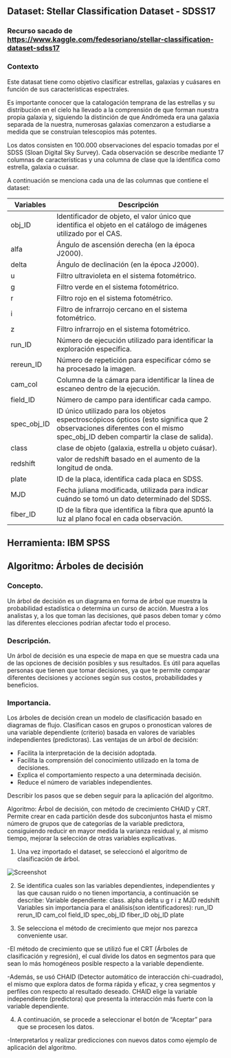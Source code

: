 ## Dataset: Stellar Classification Dataset - SDSS17

### Recurso sacado de https://www.kaggle.com/fedesoriano/stellar-classification-dataset-sdss17
### Contexto

Este datasat tiene como objetivo clasificar estrellas, galaxias y cuásares en función de sus características espectrales.

Es importante conocer que la catalogación temprana de las estrellas y su distribución en el cielo ha llevado a la comprensión de que forman nuestra propia galaxia y, siguiendo la distinción de que Andrómeda era una galaxia separada de la nuestra, numerosas galaxias comenzaron a estudiarse a medida que se construían telescopios más potentes.

Los datos consisten en 100.000 observaciones del espacio tomadas por el SDSS (Sloan Digital Sky Survey). Cada observación se describe mediante 17 columnas de características y una columna de clase que la identifica como estrella, galaxia o cuásar.

A continuación se menciona cada una de las columnas que contiene el dataset:

| Variables | Descripción | 
| --- | --- | 
| obj_ID | Identificador de objeto, el valor único que identifica el objeto en el catálogo de imágenes utilizado por el CAS. | 
| alfa | Ángulo de ascensión derecha (en la época J2000). | 
| delta | Ángulo de declinación (en la época J2000).| 
| u | Filtro ultravioleta en el sistema fotométrico. | 
| g | Filtro verde en el sistema fotométrico. | 
| r | Filtro rojo en el sistema fotométrico. | 
| i | Filtro de infrarrojo cercano en el sistema fotométrico. | 
| z | Filtro infrarrojo en el sistema fotométrico. | 
| run_ID | Número de ejecución utilizado para identificar la exploración específica. | 
| rereun_ID | Número de repetición para especificar cómo se ha procesado la imagen. | 
| cam_col | Columna de la cámara para identificar la línea de escaneo dentro de la ejecución. | 
| field_ID | Número de campo para identificar cada campo.|
| spec_obj_ID |ID único utilizado para los objetos espectroscópicos ópticos (esto significa que 2 observaciones diferentes con el mismo spec_obj_ID deben compartir la clase de salida).|  
| class | clase de objeto (galaxia, estrella u objeto cuásar). | 
| redshift | valor de redshift basado en el aumento de la longitud de onda. | 
| plate | ID de la placa, identifica cada placa en SDSS. | 
| MJD | Fecha juliana modificada, utilizada para indicar cuándo se tomó un dato determinado del SDSS. | 
| fiber_ID | ID de la fibra que identifica la fibra que apuntó la luz al plano focal en cada observación. | 


## Herramienta: IBM SPSS
## Algoritmo: Árboles de decisión

### Concepto.
Un árbol de decisión es un diagrama en forma de árbol que muestra la probabilidad estadística o determina un curso de acción. Muestra a los analistas y, a los que toman las decisiones, qué pasos deben tomar y cómo las diferentes elecciones podrían afectar todo el proceso. 

### Descripción.
Un árbol de decisión es una especie de mapa en que se muestra cada una de las opciones de decisión posibles y sus resultados. Es útil para aquellas personas que tienen que tomar decisiones, ya que te permite comparar diferentes decisiones y acciones según sus costos, probabilidades y beneficios.

### Importancia.
Los árboles de decisión crean un modelo de clasificación basado en diagramas de flujo. Clasifican casos en grupos o pronostican valores de una variable dependiente (criterio) basada en valores de variables independientes (predictoras).
Las ventajas de un árbol de decisión:
 - Facilita la interpretación de la decisión adoptada.
 - Facilita la comprensión del conocimiento utilizado en la toma de decisiones.
 - Explica el comportamiento respecto a una determinada decisión.
 - Reduce el número de variables independientes.

Describir los pasos que se deben seguir para la aplicación del algoritmo.

Algoritmo: Árbol de decisión, con método de crecimiento CHAID y CRT.
Permite crear en cada partición desde dos subconjuntos hasta el mismo número de grupos que de categorías de la variable predictora, consiguiendo reducir en mayor medida la varianza residual y, al mismo tiempo, mejorar la selección de otras variables explicativas.

1. Una vez importado el dataset, se seleccionó el algoritmo de clasificación de árbol.

![Screenshot](https://drive.google.com/drive/u/3/folders/1iCdTcN3PUW6Fw7Lz-Nk4tC1h5e-KUc0t)

2. Se identifica cuales son las variables dependientes, independientes y las que causan ruido o no tienen importancia, a continuación se describe:
Variable dependiente: class.
alpha
delta
u
g
r
i
z
MJD
redshift
Variables sin importancia para el análisis(son identificadores): 
run_ID
rerun_ID
cam_col
field_ID
spec_obj_ID
fiber_ID
obj_ID
plate

3. Se selecciona el método de crecimiento que mejor nos parezca conveniente usar.


 -El método de crecimiento que se utilizó fue el CRT (Árboles de clasificación y regresión), el cual divide los datos en segmentos para que sean lo más homogéneos posible respecto a la variable dependiente. 

 -Además, se usó CHAID (Detector automático de interacción chi-cuadrado), el mismo que explora datos de forma rápida y eficaz, y crea segmentos y perfiles con respecto al resultado deseado. CHAID elige la variable independiente (predictora) que presenta la interacción más fuerte con la variable dependiente.

4. A continuación, se procede a seleccionar el botón de “Aceptar” para que se procesen los datos.

-Interpretarlos y realizar predicciones con nuevos datos como ejemplo de aplicación del algoritmo.
